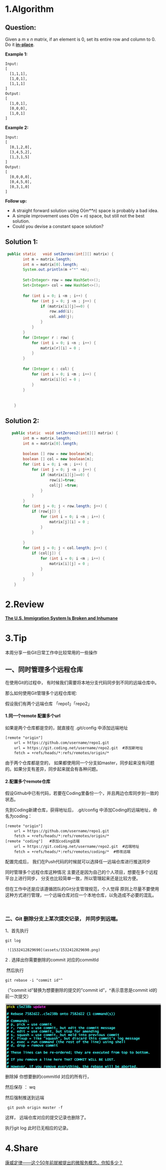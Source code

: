 # 1.Algorithm

## Question:

Given a *m* x *n* matrix, if an element is 0, set its entire row and column to 0. Do it [**in-place**](https://en.wikipedia.org/wiki/In-place_algorithm).

**Example 1:**

```
Input: 
[
  [1,1,1],
  [1,0,1],
  [1,1,1]
]
Output: 
[
  [1,0,1],
  [0,0,0],
  [1,0,1]
]
```

**Example 2:**

```
Input: 
[
  [0,1,2,0],
  [3,4,5,2],
  [1,3,1,5]
]
Output: 
[
  [0,0,0,0],
  [0,4,5,0],
  [0,3,1,0]
]
```

**Follow up:**

- A straight forward solution using O(*m**n*) space is probably a bad idea.
- A simple improvement uses O(*m* + *n*) space, but still not the best solution.
- Could you devise a constant space solution?

## Solution 1:

```java
 public static   void setZeroes(int[][] matrix) {
        int m = matrix.length;
        int n = matrix[0].length;
        System.out.println(m +"*" +n);

        Set<Integer> row = new HashSet<>();
        Set<Integer> col = new HashSet<>();

        for (int i = 0; i <m ; i++) {
            for (int j = 0; j <n ; j++) {
                if (matrix[i][j]==0) {
                    row.add(i);
                    col.add(j);
                }
            }
        }
        for (Integer r : row) {
            for (int i = 0; i <n ; i++) {
                matrix[r][i] = 0 ;
            }
        }

        for (Integer c : col) {
            for (int i = 0; i <m ; i++) {
                matrix[i][c] = 0 ;
            }
        }
       

    }
```





## Solution 2:

```java
   public static  void setZeroes2(int[][] matrix) {
        int m = matrix.length;
        int n = matrix[0].length;

        boolean [] row = new boolean[m];
        boolean [] col = new boolean[n];
        for (int i = 0; i <m ; i++) {
            for (int j = 0; j <n ; j++) {
                if (matrix[i][j]==0) {
                    row[i]=true;
                    col[j] =true;
                }
            }
        }
        for (int j = 0; j < row.length; j++) {
            if (row[j]) {
                for (int i = 0; i <n ; i++) {
                    matrix[j][i] = 0 ;
                }
            }

        }
        for (int j = 0; j < col.length; j++) {
            if (col[j]) {
                for (int i = 0; i <m ; i++) {
                    matrix[i][j] = 0 ;
                }
            }
        }
    }
```



# 2.Review

[**The U.S. Immigration System Is Broken and Inhumane**](https://medium.com/@sethmoulton/the-border-c89483e5bc7b)





# 3.Tip

本周分享一些Git日常工作中比较常用的一些操作



##  一、同时管理多个远程仓库

在使用Git的过程中， 有时候我们需要将本地分支代码同步到不同的远端仓库中。

那么如何使用Git管理多个远程仓库呢:

假设我们有两个远端仓库 「repo1」「repo2」

#### 	1.同一个remote 配置多个url

 如果是两个仓库都是空的，就直接在 .git/config 中添加远端地址

```
[remote "origin"]
    url = https://github.com/username/repo1.git
    url = https://git.coding.net/username/repo2.git  #添加新地址
    fetch = +refs/heads/*:refs/remotes/origin/*
```

 由于两个仓库都是空的， 如果都使用同一个分支如master，同步起来没有问题的。如果分支有差异，同步起来就会有各种问题。

####  	2.配置多个remote仓库

假设Github中已有代码，若要在Coding里备份一个，并且两边仓库同步到一致的状态。

先到Coding新建仓库，获得地址后， .git/config 中添加Coding的远端地址，命名为coding：

```
[remote "origin"]
    url = https://github.com/username/repo1.git
    fetch = +refs/heads/*:refs/remotes/origin/*
[remote "coding"]   #添加coding远端
    url = https://git.coding.net/username/repo2.git  #远端地址
    fetch = +refs/heads/*:refs/remotes/coding/*  #修改远端
```

配置完成后， 我们在Push代码的时候就可以选择任一远端仓库进行推送同步

同时管理多个远程仓库这种情况 主要还是因为自己的个人项目，想要在多个远程平台上进行同步， 分支也比较简单一致，所以管理起来还是比较方便。  

但在工作中还是应该遵循团队的Git分支管理规范，个人觉得 原则上尽量不要使用这种方式进行管理，一个远端仓库对应一个本地仓库，以免造成不必要的混乱。

​	

### 二、Git 删除分支上某次提交记录， 并同步到远端。

1、首先执行	

```
git log
```

 	 ![1532412829690](assets/1532412829690.png)

2 .   选择出你需要删除的commit  对应的commitId

​	然后执行

```
git rebase -i "commit id"^
```

（”commit id”替换为想要删除的提交的”commit id”，^表示意思是commit id的前一次提交） 

![1532413630626](assets/1532413630626.png)

删除掉 你想要删的commitId 对应的所有行，

然后保存 ： wq

然后强制推送到远端  

```
 git push origin master -f
```

这样， 远端仓库对应的提交记录也删除了。

执行git log  此时已无相应的记录。



# 4.Share

[康威定律——这个50年前就被提出的微服务概念，你知多少？](http://blog.didispace.com/%E5%BA%B7%E5%A8%81%E5%AE%9A%E5%BE%8B%E2%80%94%E2%80%94%E8%BF%99%E4%B8%AA50%E5%B9%B4%E5%89%8D%E5%B0%B1%E8%A2%AB%E6%8F%90%E5%87%BA%E7%9A%84%E5%BE%AE%E6%9C%8D%E5%8A%A1%E6%A6%82%E5%BF%B5%EF%BC%8C%E4%BD%A0%E7%9F%A5%E5%A4%9A%E5%B0%91%EF%BC%9F/)









